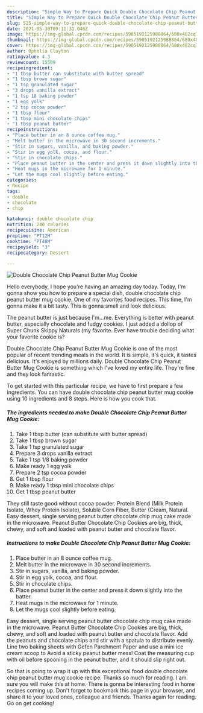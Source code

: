 ```yaml
---
description: "Simple Way to Prepare Quick Double Chocolate Chip Peanut Butter Mug Cookie"
title: "Simple Way to Prepare Quick Double Chocolate Chip Peanut Butter Mug Cookie"
slug: 525-simple-way-to-prepare-quick-double-chocolate-chip-peanut-butter-mug-cookie
date: 2021-05-30T09:11:31.046Z
image: https://img-global.cpcdn.com/recipes/5905192125988864/680x482cq70/double-chocolate-chip-peanut-butter-mug-cookie-recipe-main-photo.jpg
thumbnail: https://img-global.cpcdn.com/recipes/5905192125988864/680x482cq70/double-chocolate-chip-peanut-butter-mug-cookie-recipe-main-photo.jpg
cover: https://img-global.cpcdn.com/recipes/5905192125988864/680x482cq70/double-chocolate-chip-peanut-butter-mug-cookie-recipe-main-photo.jpg
author: Ophelia Clayton
ratingvalue: 4.3
reviewcount: 15509
recipeingredient:
- "1 tbsp butter can substitute with butter spread"
- "1 tbsp brown sugar"
- "1 tsp granulated sugar"
- "3 drops vanilla extract"
- "1 tsp 18 baking powder"
- "1 egg yolk"
- "2 tsp cocoa powder"
- "1 tbsp flour"
- "1 tbsp mini chocolate chips"
- "1 tbsp peanut butter"
recipeinstructions:
- "Place butter in an 8 ounce coffee mug."
- "Melt butter in the microwave in 30 second increments."
- "Stir in sugars, vanilla, and baking powder."
- "Stir in egg yolk, cocoa, and flour."
- "Stir in chocolate chips."
- "Place peanut butter in the center and press it down slightly into the batter."
- "Heat mugs in the microwave for 1 minute."
- "Let the mugs cool slightly before eating."
categories:
- Recipe
tags:
- double
- chocolate
- chip

katakunci: double chocolate chip 
nutrition: 240 calories
recipecuisine: American
preptime: "PT12M"
cooktime: "PT48M"
recipeyield: "3"
recipecategory: Dessert

---
```



![Double Chocolate Chip Peanut Butter Mug Cookie](https://img-global.cpcdn.com/recipes/5905192125988864/680x482cq70/double-chocolate-chip-peanut-butter-mug-cookie-recipe-main-photo.jpg)

Hello everybody, I hope you're having an amazing day today. Today, I'm gonna show you how to prepare a special dish, double chocolate chip peanut butter mug cookie. One of my favorites food recipes. This time, I'm gonna make it a bit tasty. This is gonna smell and look delicious.

The peanut butter is just because I&#39;m…me. Everything is better with peanut butter, especially chocolate and fudgy cookies. I just added a dollop of Super Chunk Skippy Naturals (my favorite. Ever have trouble deciding what your favorite cookie is?

Double Chocolate Chip Peanut Butter Mug Cookie is one of the most popular of recent trending meals in the world. It is simple, it's quick, it tastes delicious. It's enjoyed by millions daily. Double Chocolate Chip Peanut Butter Mug Cookie is something which I've loved my entire life. They're fine and they look fantastic.


To get started with this particular recipe, we have to first prepare a few ingredients. You can have double chocolate chip peanut butter mug cookie using 10 ingredients and 8 steps. Here is how you cook that.

<!--inarticleads1-->

##### The ingredients needed to make Double Chocolate Chip Peanut Butter Mug Cookie:

1. Take 1 tbsp butter (can substitute with butter spread)
1. Take 1 tbsp brown sugar
1. Take 1 tsp granulated sugar
1. Prepare 3 drops vanilla extract
1. Take 1 tsp 1/8 baking powder
1. Make ready 1 egg yolk
1. Prepare 2 tsp cocoa powder
1. Get 1 tbsp flour
1. Make ready 1 tbsp mini chocolate chips
1. Get 1 tbsp peanut butter


They still taste good without cocoa powder. Protein Blend (Milk Protein Isolate, Whey Protein Isolate), Soluble Corn Fiber, Butter (Cream, Natural. Easy dessert, single serving peanut butter chocolate chip mug cake made in the microwave. Peanut Butter Chocolate Chip Cookies are big, thick, chewy, and soft and loaded with peanut butter and chocolate flavor. 

<!--inarticleads2-->

##### Instructions to make Double Chocolate Chip Peanut Butter Mug Cookie:

1. Place butter in an 8 ounce coffee mug.
1. Melt butter in the microwave in 30 second increments.
1. Stir in sugars, vanilla, and baking powder.
1. Stir in egg yolk, cocoa, and flour.
1. Stir in chocolate chips.
1. Place peanut butter in the center and press it down slightly into the batter.
1. Heat mugs in the microwave for 1 minute.
1. Let the mugs cool slightly before eating.


Easy dessert, single serving peanut butter chocolate chip mug cake made in the microwave. Peanut Butter Chocolate Chip Cookies are big, thick, chewy, and soft and loaded with peanut butter and chocolate flavor. Add the peanuts and chocolate chips and stir with a spatula to distribute evenly. Line two baking sheets with Gefen Parchment Paper and use a mini ice cream scoop to Avoid a sticky peanut butter mess! Coat the measuring cup with oil before spooning in the peanut butter, and it should slip right out. 

So that is going to wrap it up with this exceptional food double chocolate chip peanut butter mug cookie recipe. Thanks so much for reading. I am sure you will make this at home. There is gonna be interesting food in home recipes coming up. Don't forget to bookmark this page in your browser, and share it to your loved ones, colleague and friends. Thanks again for reading. Go on get cooking!
